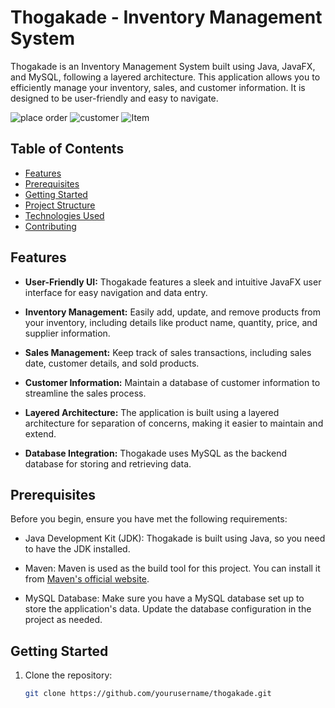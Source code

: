 # Thogakade - Inventory Management System

Thogakade is an Inventory Management System built using Java, JavaFX, and MySQL, following a layered architecture. This application allows you to efficiently manage your inventory, sales, and customer information. It is designed to be user-friendly and easy to navigate.

![place order](https://github.com/amal-prasad99/Thogakade/assets/130221755/6b2f32f6-9f90-4193-9b07-3169027f03f8)
![customer](https://github.com/amal-prasad99/Thogakade/assets/130221755/4bda34ae-6424-49f9-828a-964aff2a1e2e)
![Item](https://github.com/amal-prasad99/Thogakade/assets/130221755/b93e5a83-5ba3-4d8b-99d4-113c3c49459d)



## Table of Contents

- [Features](#features)
- [Prerequisites](#prerequisites)
- [Getting Started](#getting-started)
- [Project Structure](#project-structure)
- [Technologies Used](#technologies-used)
- [Contributing](#contributing)

## Features

- **User-Friendly UI:** Thogakade features a sleek and intuitive JavaFX user interface for easy navigation and data entry.

- **Inventory Management:** Easily add, update, and remove products from your inventory, including details like product name, quantity, price, and supplier information.

- **Sales Management:** Keep track of sales transactions, including sales date, customer details, and sold products.

- **Customer Information:** Maintain a database of customer information to streamline the sales process.

- **Layered Architecture:** The application is built using a layered architecture for separation of concerns, making it easier to maintain and extend.

- **Database Integration:** Thogakade uses MySQL as the backend database for storing and retrieving data.

## Prerequisites

Before you begin, ensure you have met the following requirements:

- Java Development Kit (JDK): Thogakade is built using Java, so you need to have the JDK installed.

- Maven: Maven is used as the build tool for this project. You can install it from [Maven's official website](https://maven.apache.org/).

- MySQL Database: Make sure you have a MySQL database set up to store the application's data. Update the database configuration in the project as needed.

## Getting Started

1. Clone the repository:

   ```sh
   git clone https://github.com/yourusername/thogakade.git
